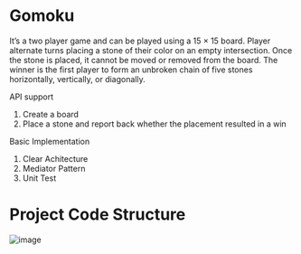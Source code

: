 # Gomoku
It’s a two player game and can be played using a 15 × 15 board. Player alternate turns placing a stone of their color on an empty intersection. Once the stone is placed, it cannot be moved or removed from the board. The winner is the first player to form an unbroken chain of five stones horizontally, vertically, or diagonally.

API support
1. Create a board
2. Place a stone and report back whether the placement resulted in a win


Basic Implementation
1. Clear Achitecture
2. Mediator Pattern
3. Unit Test


# Project Code Structure
![image](https://user-images.githubusercontent.com/24907545/196082377-cdadb1ee-10f3-4aab-9da8-ed674bfb6baa.png)


